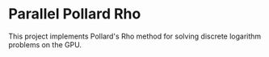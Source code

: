 # Parallel Pollard Rho

This project implements Pollard's Rho method for solving discrete logarithm problems on the GPU.